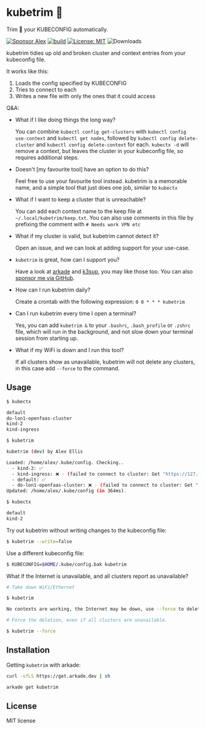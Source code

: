 kubetrim 📏
====================================================

Trim 📏 your KUBECONFIG automatically.

[![Sponsor Alex](https://img.shields.io/static/v1?label=Sponsor&message=%E2%9D%A4&logo=GitHub&link=https://github.com/sponsors/alexellis)](https://github.com/sponsors/alexellis) [![build](https://github.com/alexellis/kubetrim/actions/workflows/build.yml/badge.svg)](https://github.com/alexellis/kubetrim/actions/workflows/build.yml)
[![License: MIT](https://img.shields.io/badge/License-MIT-yellow.svg)](https://opensource.org/licenses/MIT)
![Downloads](https://img.shields.io/github/downloads/alexellis/kubetrim/total)

kubetrim tidies up old and broken cluster and context entries from your kubeconfig file.

It works like this:

1) Loads the config specified by KUBECONFIG
2) Tries to connect to each
3) Writes a new file with only the ones that it could access

Q&A:

* What if I like doing things the long way?

    You can combine `kubectl config get-clusters` with `kubectl config use-context` and `kubectl get nodes`, followed by `kubectl config delete-cluster` and `kubectl config delete-context` for each. `kubectx -d` will remove a context, but leaves the cluster in your kubeconfig file, so requires additional steps.

* Doesn't [my favourite tool] have an option to do this?

    Feel free to use your favourite tool instead. kubetrim is a memorable name, and a simple tool that just does one job, similar to `kubectx`

* What if I want to keep a cluster that is unreachable?

    You can add each context name to the keep file at `~/.local/kubetrim/keep.txt`. You can also use comments in this file by prefixing the comment with `# Needs work VPN etc`

* What if my cluster is valid, but kubetrim cannot detect it?

    Open an issue, and we can look at adding support for your use-case.

* `kubetrim` is great, how can I support you?

    Have a look at [arkade](https://github.com/alexellis/arkade) and [k3sup](https://github.com/alexellis/k3sup), you may like those too. You can also [sponsor me via GitHub](https://github.com/sponsors/alexellis).

* How can I run kubetrim daily?

    Create a crontab with the following expression: `0 0 * * * kubetrim`

* Can I run kubetrim every time I open a terminal?

    Yes, you can add `kubetrim &` to your `.bashrc`, `.bash_profile` or `.zshrc` file, which will run in the background, and not slow down your terminal session from starting up.

* What if my WiFi is down and I run this tool?

    If all clusters show as unavailable, kubetrim will not delete any clusters, in this case add `--force` to the command.

## Usage

```bash
$ kubectx

default
do-lon1-openfaas-cluster
kind-2
kind-ingress

$ kubetrim

kubetrim (dev) by Alex Ellis 

Loaded: /home/alex/.kube/config. Checking..
  - kind-2: ✅
  - kind-ingress: ❌ - (failed to connect to cluster: Get "https://127.0.0.1:40349/api/v1/nodes": dial tcp 127.0.0.1:40349: connect: connection refused)
  - default: ✅
  - do-lon1-openfaas-cluster: ❌ - (failed to connect to cluster: Get "https://da39a3ee5e6b4b0d3255bfef95601890afd80709.k8s.ondigitalocean.co.uk/api/v1/nodes": dial tcp: lookup da39a3ee5e6b4b0d3255bfef95601890afd80709.k8s.ondigitalocean.co.uk on 127.0.0.53:53: no such host)
Updated: /home/alex/.kube/config (in 364ms).

$ kubectx

default
kind-2
```

Try out kubetrim without writing changes to the kubeconfig file:

```bash
$ kubetrim --write=false
```

Use a different kubeconfig file:

```bash
$ KUBECONFIG=$HOME/.kube/config.bak kubetrim
```

What if the Internet is unavailable, and all clusters report as unavailable?

```bash
# Take down WiFi/Ethernet

$ kubetrim

No contexts are working, the Internet may be down, use --force to delete all contexts anyway.

# Force the deletion, even if all clusters are unavailable.

$ kubetrim --force
```

## Installation

Getting `kubetrim` with arkade:

```bash
curl -sfLS https://get.arkade.dev | sh

arkade get kubetrim
```

## License

MIT license
